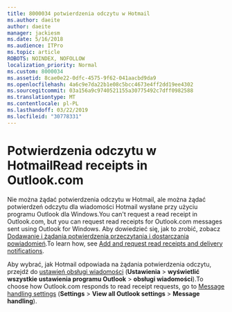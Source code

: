 ```yaml
---
title: 8000034 potwierdzenia odczytu w Hotmail
ms.author: daeite
author: daeite
manager: jackiesm
ms.date: 5/16/2018
ms.audience: ITPro
ms.topic: article
ROBOTS: NOINDEX, NOFOLLOW
localization_priority: Normal
ms.custom: 8000034
ms.assetid: 8cae0e22-0dfc-4575-9f62-041aacbd9da9
ms.openlocfilehash: 4a6c9e7da22b1e08c5bcc4673e4ff2dd19ee4302
ms.sourcegitcommit: 03a156a9c9740521155a30775492c7dff0982588
ms.translationtype: MT
ms.contentlocale: pl-PL
ms.lasthandoff: 03/22/2019
ms.locfileid: "30778331"
---
```

# <a name="read-receipts-in-outlookcom"></a><span data-ttu-id="1ab3d-102">Potwierdzenia odczytu w Hotmail</span><span class="sxs-lookup"><span data-stu-id="1ab3d-102">Read receipts in Outlook.com</span></span>

<span data-ttu-id="1ab3d-103">Nie można żądać potwierdzenia odczytu w Hotmail, ale można żądać potwierdzeń odczytu dla wiadomości Hotmail wysłane przy użyciu programu Outlook dla Windows.</span><span class="sxs-lookup"><span data-stu-id="1ab3d-103">You can't request a read receipt in Outlook.com, but you can request read receipts for Outlook.com messages sent using Outlook for Windows.</span></span> <span data-ttu-id="1ab3d-104">Aby dowiedzieć się, jak to zrobić, zobacz [Dodawanie i żądania potwierdzenia przeczytania i dostarczania powiadomień](https://go.microsoft.com/fwlink/p/?linkid=874355).</span><span class="sxs-lookup"><span data-stu-id="1ab3d-104">To learn how, see [Add and request read receipts and delivery notifications](https://go.microsoft.com/fwlink/p/?linkid=874355).</span></span>
  
<span data-ttu-id="1ab3d-105">Aby wybrać, jak Hotmail odpowiada na żądania potwierdzenia odczytu, przejdź do [ustawień obsługi wiadomości](https://go.microsoft.com/fwlink/?linkid=2080838) (**Ustawienia** > **wyświetlić wszystkie ustawienia programu Outlook** > **obsługi wiadomości**).</span><span class="sxs-lookup"><span data-stu-id="1ab3d-105">To choose how Outlook.com responds to read receipt requests, go to [Message handling settings](https://go.microsoft.com/fwlink/?linkid=2080838) (**Settings** > **View all Outlook settings** > **Message handling**).</span></span>